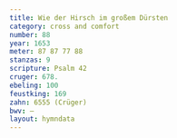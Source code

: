 ```yaml
---
title: Wie der Hirsch im großem Dürsten
category: cross and comfort
number: 88
year: 1653
meter: 87 87 77 88
stanzas: 9
scripture: Psalm 42
cruger: 678.
ebeling: 100
feustking: 169
zahn: 6555 (Crüger)
bwv: —
layout: hymndata
---
```

<br>

